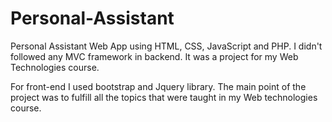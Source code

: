 # Personal-Assistant
Personal Assistant Web App using HTML, CSS, JavaScript and PHP. I didn't followed any MVC framework in backend. It was a project for my Web Technologies course.

For front-end I used bootstrap and Jquery library. The main point of the project was to fulfill all the topics that were taught in my Web technologies course.
